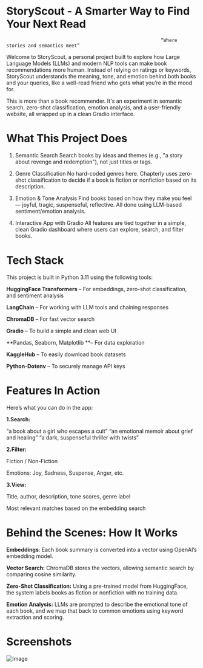 # StoryScout - A Smarter Way to Find Your Next Read
                                                             “Where stories and semantics meet”
                                                                  
Welcome to StoryScout, a personal project built to explore how Large Language Models (LLMs) and modern NLP tools can make book recommendations more human. Instead of relying on ratings or keywords, StoryScout understands the meaning, tone, and emotion behind both books and your queries, like a well-read friend who gets what you’re in the mood for.

This is more than a book recommender. It's an experiment in semantic search, zero-shot classification, emotion analysis, and a user-friendly website, all wrapped up in a clean Gradio interface.

 # What This Project Does
   1. Semantic Search
        Search books by ideas and themes (e.g., "a story about revenge and redemption"), not just titles or tags.
    
   2. Genre Classification
        No hard-coded genres here. Chapterly uses zero-shot classification to decide if a book is fiction or nonfiction based on its description.
    
   3. Emotion & Tone Analysis
        Find books based on how they make you feel — joyful, tragic, suspenseful, reflective. All done using LLM-based sentiment/emotion analysis.
    
  4. Interactive App with Gradio
        All features are tied together in a simple, clean Gradio dashboard where users can explore, search, and filter books.
    

# Tech Stack
  This project is built in Python 3.11 using the following tools:
  
  **HuggingFace Transformers** – For embeddings, zero-shot classification, and sentiment analysis
  
  **LangChain** – For working with LLM tools and chaining responses
  
  **ChromaDB** – For fast vector search
  
  **Gradio** – To build a simple and clean web UI
  
  **Pandas, Seaborn, Matplotlib **– For data exploration
  
  **KaggleHub** – To easily download book datasets
    
  **Python-Dotenv** – To securely manage API keys


# Features In Action
  Here’s what you can do in the app:

 **1.Search:**
  
  “a book about a girl who escapes a cult”
  “an emotional memoir about grief and healing”
  “a dark, suspenseful thriller with twists”
  
**2.Filter:**
  
  Fiction / Non-Fiction
  
  Emotions: Joy, Sadness, Suspense, Anger, etc.
  
**3.View:**
  
  Title, author, description, tone scores, genre label
  
  Most relevant matches based on the embedding search


 # Behind the Scenes: How It Works

**Embeddings**: Each book summary is converted into a vector using OpenAI’s embedding model.

**Vector Search:** ChromaDB stores the vectors, allowing semantic search by comparing cosine similarity.

**Zero-Shot Classification:** Using a pre-trained model from HuggingFace, the system labels books as fiction or nonfiction with no training data.

**Emotion Analysis:** LLMs are prompted to describe the emotional tone of each book, and we map that back to common emotions using keyword extraction and scoring.

# Screenshots
![image](https://github.com/user-attachments/assets/203deba3-671c-40ca-ba3c-cb7b48ea3faf)
